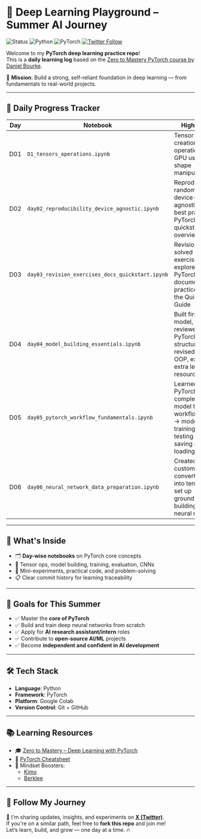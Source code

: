 # 🧠 Deep Learning Playground – Summer AI Journey

![Status](https://img.shields.io/badge/status-active-brightgreen)
![Python](https://img.shields.io/badge/python-3.10-blue)
![PyTorch](https://img.shields.io/badge/framework-pytorch-EE4C2C)
[![Twitter Follow](https://img.shields.io/twitter/follow/ImDT29?style=social)](https://x.com/ImDT29)

Welcome to my **PyTorch deep learning practice repo**!  
This is a **daily learning log** based on the [Zero to Mastery PyTorch course by Daniel Bourke](https://www.youtube.com/watch?v=ypd3aH6dY9s).

🎯 **Mission**: Build a strong, self-reliant foundation in deep learning — from fundamentals to real-world projects.

---

## 📅 Daily Progress Tracker

| Day  | Notebook                                         | Highlights                                                                                                                      |
|------|--------------------------------------------------|----------------------------------------------------------------------------------------------------------------------------------|
| D01  | `D1_tensors_operations.ipynb`                    | Tensor basics, creation, operations, GPU usage, shape manipulation                                                              |
| D02  | `day02_reproducibility_device_agnostic.ipynb`    | Reproducibility, random seeds, device-agnostic code, best practices, PyTorch docs, quickstart overview                          |
| D03  | `day03_revision_exercises_docs_quickstart.ipynb` | Revision, solved exercises, explored PyTorch documentation, practiced with the Quickstart Guide                                 |
| D04  | `day04_model_building_essentials.ipynb`          | Built first model, reviewed PyTorch model structure, revised Python OOP, explored extra learning resources                      |
| D05  | `day05_pytorch_workflow_fundamentals.ipynb`      | Learned PyTorch’s complete model training workflow: data → model → training → testing → saving & loading                        |
| D06  | `day06_neural_network_data_preparation.ipynb`    | Created custom data, converted it into tensors, set up groundwork for building a neural network                                 |

---

## 📘 What's Inside

- 🗂️ **Day-wise notebooks** on PyTorch core concepts  
- 🔢 Tensor ops, model building, training, evaluation, CNNs  
- 🧪 Mini-experiments, practical code, and problem-solving  
- 📋 Clear commit history for learning traceability  

---

## 🎯 Goals for This Summer

- ✅ Master the **core of PyTorch**
- ✅ Build and train deep neural networks from scratch
- ✅ Apply for **AI research assistant/intern** roles
- ✅ Contribute to **open-source AI/ML** projects
- ✅ Become **independent and confident in AI development**

---

## 🛠️ Tech Stack

- **Language**: Python  
- **Framework**: PyTorch  
- **Platform**: Google Colab  
- **Version Control**: Git + GitHub  

---

## 📚 Learning Resources

- 🎓 [Zero to Mastery – Deep Learning with PyTorch](https://www.youtube.com/watch?v=ypd3aH6dY9s)  
- 🧾 [PyTorch Cheatsheet](https://www.learnpytorch.io)  
- 🧠 Mindset Boosters:  
  - [Kimo](https://sive.rs/kimo)  
  - [Berklee](https://sive.rs/berklee)  

---

## 🚀 Follow My Journey

📌 I'm sharing updates, insights, and experiments on [**X (Twitter)**](https://x.com/ImDT29).  
If you're on a similar path, feel free to **fork this repo** and join me!  
Let’s learn, build, and grow — one day at a time. 🔥
